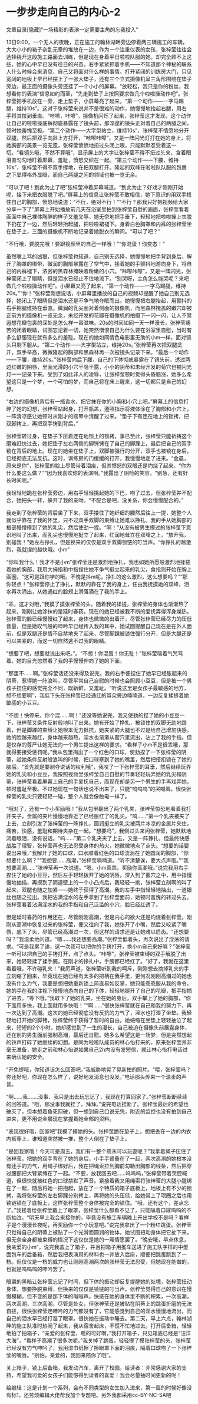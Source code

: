 # 一步步走向自己的内心-2

文章目录[隐藏]“一场精彩的表演一定需要主角的忘我投入”

13日9:00，一个无人的夜晚，正在施工的翰林湖畔旁边停着两三辆施工的车辆，大大小小的箱子杂乱无章的堆放在一边，作为一个注重仪表的女孩，张梓莹往往会选择绕开这段施工路面去训练，但是现在身着平日啦啦队服的她，却完全顾不上这些，她的心中早已没有往日的兴奋，右手紧紧抓着手机——不知道那个神秘的联系人什么时候会来消息，自己又将面对什么样的事情。打开紧闭的训练房大门，只见宽阔的地板上早已经摆上了一张大垫子，还有三个立式摄像机呈三角形围绕在垫子旁边，最正面的摄像头旁还挂了一个小小的屏幕。“放轻松，我只是你的粉丝，我想看你的表演”信息如约而至，“先走到垫子上按照要求做几个啦啦操动作吧”。张梓莹把手机放在一旁，走上垫子，小屏幕亮了起来，“第一个动作——一字马踢腿，维持10s”。这对于张梓莹来说并不是很难的动作，她慢慢地抬起右腿，用右手将其拉到垂直。“咔嚓，咔嚓”，摄像机闪烁了起来，张梓莹这才发现，这个动作让自己的啦啦操底裤彻底暴露在了镜头前，那深邃的镜头正对着自己的两腿之间，顿时她羞愧至极。“第二个动作——大字型站立，维持10s”，张梓莹不情愿地分开双腿，然后把双手向斜上方打开，“咔嚓咔嚓”，又是一阵闪光灯打在她的身上，将她胸部的美景一览无遗，张梓莹愤愤地扭过头闭上眼，只能默默忍受着这一切。“看镜头哦，不然不算哦”，显示屏上的大字让张梓莹不得不扭过头来，含着眼泪直勾勾地盯着屏幕，羞耻，愤怒交织在一起。“第三个动作——下腰，维持10s”，张梓莹不得不双手撑地，在把双腿打开。隆起的双峰在啦啦队队服的包裹之下显得格外显眼，而自己两腿之间的领域也被一览无余。

“可以了吧！到此为止了吧”张梓莹冲着屏幕喊道。“到此为止？好戏才刚刚开始呢，接下来把衣服脱了吧。”屏幕上的信息让张梓莹不敢相信，她下意识的用双手捂住自己的胸部，愤怒地说道：“不行，绝对不行！”“不行？那我只好把视频给大家分享一下了”屏幕上开始播放前几天在浴室里拍到张梓莹自慰的画面，张梓莹看着画面中自己裸体陶醉的样子又羞又辱，她无奈地把手垂下，轻轻地把啦啦操上衣脱下扔在了一边，然后轻轻抬起腿，把啦啦裙褪下。身着白色胸罩和内裤的张梓莹坐在垫子上，三面的摄像机不断地记录着她脱衣的瞬间。“可以了吧？”

“不行哦，要脱完哦！要跟视频里的自己一样哦！”“你混蛋！你变态！”

虽然嘴上骂的凶狠，但张梓莹也知道，自己别无选择，她慢慢地把手背到身后，解开了胸罩的绑带，微润的胸部暴露在了空气中，接着她的手颤抖地游向身下，将自己的内裤褪下，浓密的黑森林掩映着粉嫩的小穴。“咔嚓咔嚓”，又是一阵闪光，张梓莹闭上了眼睛，但是泪水已经止不住地流下。“别哭呀，主角怎么能哭呢？来吧做几个啦啦操动作吧”。小屏幕又亮了起来，“第一个动作——一字马踢腿，维持20s。”“你！”张梓莹刚想说话，小屏幕里播放的自己的视频却提醒了她自己别无选择，她闭上了眼睛但是泪水还是不争气地夺眶而出。她慢慢把右腿抬起，用颤抖的右手把腿维持在垂直。微润的乳尖面对着侧面的摄像机，而黑森林掩盖的嫩穴却被正前方的摄像机一览无余，未经开发的花瓣在摄像机的拍摄下一闪一闪，让人不禁遐想花瓣包裹的深处是怎么样一番滋味。20s的时间如同一天一样漫长，张梓莹痛苦的闭着眼睛，试图忘记着一切，她突然憎恨自己为什么要在浴室里自慰，当时有多么舒服现在就有多么的羞耻。现在的她如同情色电影里无助的小m一样，面对镜头只剩下服从。“第二个动作——大字型站立，维持20s。”张梓莹再次把双腿岔开，双手举高，微微隆起的胸部和黑森林再一次被镜头记录下来。“最后一个动作——下腰，维持20s。”张梓莹向后下腰，自己的下体彻底暴露在了镜头前，透过两边红嫩的阴唇，里面光滑的小穴半隐半露，小小的阴蒂和未经开发的菊穴也被闪光灯一一记录下来。受到了如此非人的凌辱，让张梓莹顿时觉得头昏脑涨，她多么希望这只是一个梦，一个可怕的梦，而自己将在床上醒来，这一切都只是自己的幻想。

“右边的摄像机背后有一瓶香水，把它抹在你的小胸和小穴上吧。”屏幕上的信息打碎了她的幻想，张梓莹站起身，打开瓶盖，遵照指示将液体涂在了胸部和小穴上，一阵清凉感让她顿时从刚才的眩晕中清醒了过来。“垫子下有连在地上的锁拷，把双脚拷上，再把双手铐到背后。”

张梓莹转过身，在垫子下压着连在地锁上的锁拷，事已至此，张梓莹只能祈祷这个磨难赶快过去，她把垫子左右两侧的脚铐铐在了自己的脚踝上，最后把自己的双手锁在背后的地上。现在的她坐在垫子上，双脚被强行的分开，双手也被锁在身后，已经彻底无法反抗。这时，训练房的门缓缓的打开，我慢慢地走了进来。“金晨，原来是你”，张梓莹的脸上尽管带着泪痕，但其愤怒的双眼还是灼烧了起来，“你为什么要这么做？”“因为我喜欢你的表演啊。”我露出了阴险的笑容，“别急，还有好长时间呢。”

我轻轻地跪在张梓莹旁边，用右手轻轻挑起她的下巴，吻了过去，但张梓莹并不配合，她把头一转，躲开了我的亲吻。“不配合是吧，没关系，你会慢慢配合的。”

我走到了张梓莹的背后坐了下来，双手搂住了她纤细的腰然后往上一提，她整个人就似乎靠在了我的怀里，只不过双手双脚的束缚让她难以挣扎。我的手从她胸部的根部慢慢摸到了她的乳尖，然后使劲一捏。“啊！”从没有被男生摸过的张梓莹下意识地叫了出来，而乳尖也慢慢地挺立了起来，红润地耸立在双峰之上，“放开我，别碰我！”她左右挣扎，但是换来的仅仅是双手双脚锁链的叮当声。“你挣扎的越激烈，我就捏的越快哦。小m”

“你叫我什么！我才不是小m”张梓莹还是激烈地挣扎，我也如她所愿般激烈地揉搓着她的胸部，我用大拇指和中指捏住她不争气挺立起来的乳尖，食指则开始在胸上画圈，“这可是跟你学的哦。不愧是抖m呢，挣扎的这么激烈，这么想要吗？”“那你轻点！”张梓莹停止了挣扎，默默的靠在了我的身上，任由我抚摸她的双峰，泪水再次涌出，从她通红的脸颊上滑落滴在了我的手上。

“乖，这才对哦，”我摸了摸张梓莹的头。随着我的揉搓，张梓莹的身体也渐渐热了起来，刚刚让她涂抹的是延时春药，现在的她已经被我不断的爱抚弄得浑身燥热。张梓莹的脸已经慢慢红了起来，身体也微微的出着汗，尽管张梓莹已经尽力的压低音量，但是她叹气般的呻吟早已经传入我的耳中，她试图提醒自己现在是在外人面前，但是双腿还是情不自禁地夹了起来，尽管脚踝被锁住强行分开，但是大腿还是可以夹紧的，而这一切自然逃不过我的眼睛。

“想要了吧，想要就说出来吧。”。“不想！你混蛋！你无耻！”张梓莹喘着气咒骂着，她的目光忽然看了我的手慢慢伸向了她的下面。

“那里不……啊。”张梓莹话还没来得及说完，我的右手便捏住了她早已经胀起来的阴蒂，惹得她一阵浪叫，尽管平常自己自慰的时候也会照顾小豆豆，但是被一个男孩子捏住的感觉完全不同，既新鲜，又羞耻。“听说这里是女孩子最敏感的地方，想不想要啊”，我低下头在张梓莹已经通红的耳朵旁边喃喃道，一边反复揉搓着她敏感的小豆豆。

“不想！快停来，你个混……啊！”还没等她说完，我又使劲的捏了她的小豆豆一下，张梓莹又条件反射般地叫了出来。她有开始了挣扎，被锁住的双脚无助地蹬着，但是脚踝的束缚让她根本无力抵抗，她夹紧的大腿也不过是给自己增加快感。她的脸越来越红，身体越来越热，淫水也渐渐从蜜穴里流出，沾上了我的手指。但是仅存的尊严让她无法向一个男生提出这样的要求。“看样子小m不是很乖哦，那就得要接受惩罚呢。”我从包里掏出了一个红色的口球，使劲捏了一下张梓莹的阴蒂，趁她条件反射般浪叫的时候，把口球塞到了她的嘴里，然后把搭扣锁在了她的脑后。“首先就是要剥夺说话的权利哦”，我咬了一下张梓莹的耳垂，然后继续玩弄她的乳尖和小豆豆，我按照视频里张梓莹自己自慰的节奏轻轻玩弄她的乳尖和阴蒂，张梓莹看着屏幕上自己的手爱抚自己，而现在却是另一个男生的手再戏弄她，顿时羞耻至极。不过她现在一句话也说不出来了，只能“呜呜呜”的哭喊着。很快张梓莹的乳尖只要轻轻一碰，整个人就会像触电一样了。

“哦对了，还有一个小奖励哦！”我从包里翻出了两个乳夹，张梓莹惊恐地看着我打开夹子，金属的夹片慢慢地靠近了已经胀红了的乳尖。“呜……”第一个乳夹被夹了上去，立刻引发了张梓莹的一阵挣扎，圆润挺立的乳尖被两片冰凉的金属片夹住，痛苦，快感，羞耻和期待夹杂在一起。“想要吗”，我侧过头来问张梓莹，她默默地流着眼泪，没有说话。“呜……”第二个乳夹夹了上去，又是一阵挣扎，但最终快感战胜了理智，张梓莹再也无法忍受身体的热火，她微微地点了点头。“想要的话要说出来哦，”我解开了她的口球，口水顺着红色的口球流淌在了她圆润的胸部，“你想要什么啊？”“我想要……高潮，”张梓莹喃喃道。“听不清楚诶，要大点声哦。”“我想要高潮……”张梓莹再一次说道。“嗯，小m真乖，奖励你高潮哦。”说完我用右手捏住了她的小豆豆，然后左手轻轻拨开了她的阴唇，深入到了蜜穴之中，用中指慢慢地抽插，再摸到了阴道壁上的一个小凸点后，我轻轻一挑，张梓莹立刻啊的叫了起来，双腿也随之加紧——她终于获得了高潮。我的左手中指轻轻地抽出，一道银丝也随之拉出。我把沾满淫水的左手拿到了张梓莹面前，她顿时羞愧的转过头去。张梓莹看着沾满淫水的我的手指和自己泛滥的小穴，脸已经红透了。

但是延时春药的作用还在，尽管刚刚高潮，但是内心的欲火还是灼烧着张梓莹。刚刚从高潮中恢复过来的张梓莹，便又往向了我，她张开了小嘴，然后又咬紧了嘴唇，底下了头，尽管已经高潮过一次，但这样的请求还是让她难以启齿。“还想要吗？”我温柔地问道。“嗯……我还想要高潮。”张梓莹低着头，再次说出了淫荡的请求。“可是我累了诶，这一次我可以把你的手铐打开，换小m自己来好嘛？”张梓莹一听可以把自己的手铐打开，点了点头。“咔嚓”，张梓莹被束缚的双手解脱了出来，她轻轻揉了揉手腕，在刚才的挣扎中，手腕都已经红了。“好了，我就在这里看着哦，不许碰乳夹！”我厉声道，张梓莹听到我的呵斥，刚刚想去摘掉乳夹的手立刻缩了回来，毕竟现在她已经有太多的把柄在我手里，更何况刚刚高潮过的她也没有什么力气，我要是想把她重新锁上简直易如反掌，她只能乖乖服从我的命令。她的手在我的注视下慢慢地游向自己的下体，轻轻地掰开了自己的花瓣，把手指插了进去。“等下哦，”我取下了她的乳夹，坐在她的身后，双手攀上了她的胸部，“你下面用多快，我上面就用多快哦！”“啊……”很快张梓莹就在自己和我的努力下，再一次达到了高潮。这次的她已经彻底没有反抗的力气了，淫水也打湿了坐垫。我轻轻地打开她的脚铐，张梓莹终于获得了暂时的自由。她蜷缩在坐垫上轻轻抽泣了起来，短短的2个小时，她却感觉到了一生的漫长，自己被迫在摄像头前展露身体，还在别的男生面前强制高潮，最后还自慰。她多么希望这是一场梦，但是突然想起的铃声打碎了她继续的幻想。是同为啦啦队成员的林心怡打来的，原来张梓莹并非毫无准备，她走之前和林心怡说如果自己2h内没有发短信，就让林心怡打电话过来确认她的安全。

“开免提哦，你知道该怎么回答吧。”我威胁地晃了晃新拍的照片。“喂，张梓莹吗？你还好吧，你现在怎么样了，说好地发消息也没发。”电话那头传来一个温柔的声音。

“啊……我…….没事，我只是出去玩忘记了，我现在打算回家了。”张梓莹断断续续的回答道。“哦，那没事我就挂了，拜拜。”说完电话挂断了。张梓莹最后的希望也破灭了，但本想着鱼死网破，但一想到自己口说无凭，附近的监控也没有拍到自己进来，更不用说金晨现在掌握着她全部的资料。

“表现很好哦，回家吧”我摸了摸她的头。张梓莹跪在垫子上，想把丢在一边的内衣内裤穿上，谁知道突然被一推，整个人倒在了垫子上。

“是回我家哦！今天可是周五，我们有一整个周末可以玩耍呢？”我拿着绳子压住了张梓莹，把她的双手背在了她的身后，小手手臂叠在了一起，两次高潮的她根本没有还手的力气，用绳子绑好后，我在把绳索拉到胸前勾勒出胸部的线条，然后把穿过腰部把大臂紧缚在了一起。“不要，放我回去吧……呜呜呜，”张梓莹带着哭腔喊道，但很快就被红色的口球禁默了声音。紧接着我又用绳索将张梓莹的大腿小腿绑在了一起，随后将她一把抱起，放在了一个特质的箱子底板上，地板上有不少的锁拷，我将张梓莹的左右脚踝分别拷上，再将她的头压低，给她带上了项圈之后也用锁链锁在了底板上，这样张梓莹整个身体被完全的锁住。“哦，还有这个，差点忘了。”我接着给张梓莹戴上了眼罩，张梓莹什么都看不见了，只能隔着口球呜呜的不断抽泣。“明天早上我会来接你的，毕竟没有施工车辆晚上开出学校不是吗？看样子是个漫漫长夜呢，再奖励你一个小玩意吧。”说完我拿出了一个粉红跳蛋。张梓莹只觉得自己的阴蒂上被贴了一个光滑而圆润的物体，她试图扭动身体把它扯下来，但无奈全身都被束缚的情况下这仅仅是她的一厢情愿罢了。“晚安哦，早点休息，我亲爱的小m”，说完我盖上了箱子，并且把箱子用推车送进了施工队字样的中型面包车的后备箱，然后我把表演用的材料也一并放入后座，顺便把跳蛋跳到了一档。但仅仅是一档的威力也让刚刚高潮两次的张梓莹无法忍受，但她现在能做的，也就是呜呜呜的呻吟罢了。

眼罩的黑暗让张梓莹忘记了时间，但下体的振动却反复提醒她的处境，张梓莹扭动身体，想要挣脱束缚，但换来的仅仅是锁链的叮当声。张梓莹觉得自己的意识在慢慢模糊，但不变的是那下体的嗡嗡声。快感在她的身体里不断的积累，一次高潮，两次高潮，三次高潮，尽管是处女，但张梓莹还是被贴在阴蒂上的跳蛋折磨的无法自拔，很快张梓莹连呻吟的力气都没有了，它能感觉到自己的淫水慢慢地流出，而自己的泪水早已经打湿了眼罩。很快她在振动中睡去。第二天，早上六点，翰林湖畔的施工队准时热闹了起来，我从宿舍起床，不慌不忙地过去。打开后备箱，轻轻地拍了拍箱子，“亲爱的张梓莹，睡的可好啊，”我打开箱子，只见箱底已经是“汪洋大海”，“看样子高潮了很多次呢。”我关掉了跳蛋，轻轻摸了摸张梓莹的头，张梓莹已经没有力气呻吟了，我用湿巾纸擦了擦眼罩下面的泪痕，隔着口球吻了一下张梓莹的嘴唇。“别怕，亲爱的，我回来陪你了哦”。

关上箱子，锁上后备箱，我发动汽车，离开了校园。给读者：非常感谢大家的支持，希望我可爱的女孩子们能够得到读者的喜爱！我会尽量抽时间更新的呢！

给编辑：这是计划一个系列，会有不同类型的女生加入进来，第一篇的时候好像没有标1，还劳烦编辑大佬帮我加个专题吧。另外我都采用cc-BY-NC-SA吧 

  

